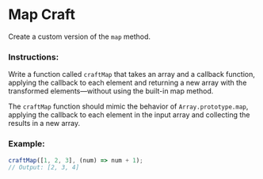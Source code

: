 # Map Craft

Create a custom version of the `map` method.

### Instructions:

Write a function called `craftMap` that takes an array and a callback function, applying the callback to each element and returning a new array with the transformed elements—without using the built-in map method.

The `craftMap` function should mimic the behavior of `Array.prototype.map`, applying the callback to each element in the input array and collecting the results in a new array.

### Example:

```js
craftMap([1, 2, 3], (num) => num + 1);
// Output: [2, 3, 4]
```
